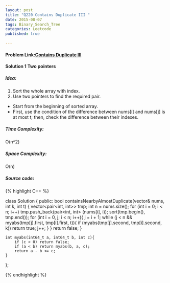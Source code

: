 ```yaml
---
layout: post
title: "Q220 Contains Duplicate III "
date: 2015-08-07
tags: Binary_Search_Tree
categories: Leetcode
published: true

---
```

#### Problem Link:[Contains Duplicate III ](https://leetcode.com/problems/contains-duplicate-iii/) 

#### Solution 1 Two pointers

##### Idea:

1. Sort the whole array with index.
2. Use two pointers to find the required pair. 
 
  * Start from the beginning of sorted array. 
  * First, use the condition of the difference between nums[i] and nums[j] is at most t; then, check the difference between their indexes. 

##### Time Complexity:

O(n^2)

##### Space Complexity:

O(n)

##### Source code:
{% highlight C++ %}

class Solution {
public:
    bool containsNearbyAlmostDuplicate(vector<int>& nums, int k, int t) {
        vector<pair<int, int>> tmp;
        int n = nums.size();
        for (int i = 0; i < n; i++)
            tmp.push_back(pair<int, int> (nums[i], i));
        sort(tmp.begin(), tmp.end());
        for (int i = 0, j; i < n; i++){
            j = i + 1;
            while (j < n && myabs(tmp[j].first, tmp[i].first, t)){
                if (myabs(tmp[j].second, tmp[i].second, k))
                    return true;
                j++;
            }
        }
        return false;
    }
    
    int myabs(int64_t a, int64_t b, int c){
        if (c < 0) return false;
        if (a < b) return myabs(b, a, c);
        return a - b <= c;
    }
};

{% endhighlight %}

